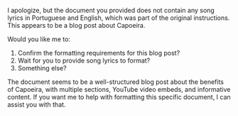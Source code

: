 I apologize, but the document you provided does not contain any song lyrics in Portuguese and English, which was part of the original instructions. This appears to be a blog post about Capoeira. 

Would you like me to:
1. Confirm the formatting requirements for this blog post?
2. Wait for you to provide song lyrics to format?
3. Something else?

The document seems to be a well-structured blog post about the benefits of Capoeira, with multiple sections, YouTube video embeds, and informative content. If you want me to help with formatting this specific document, I can assist you with that.